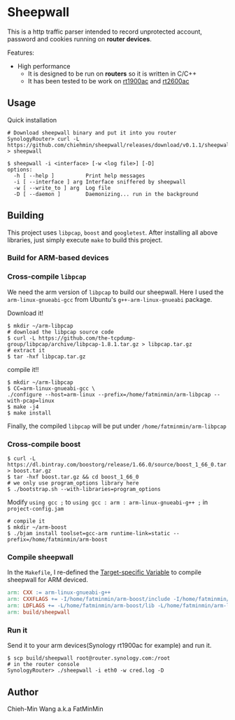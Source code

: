 # Sheepwall

This is a http traffic parser intended to record unprotected account, password and cookies running on **router devices**.

Features:
- High performance
	- It is designed to be run on **routers** so it is written in C/C++
	- It has been tested to be work on [rt1900ac](https://www.synology.com/en-global/products/RT1900ac) and [rt2600ac](https://www.synology.com/en-global/products/RT2600ac)

## Usage

Quick installation

```
# Download sheepwall binary and put it into you router
SynologyRouter> curl -L https://github.com/chiehmin/sheepwall/releases/download/v0.1.1/sheepwall_arm > sheepwall
```

```
$ sheepwall -i <interface> [-w <log file>] [-D]
options:
  -h [ --help ]          Print help messages
  -i [ --interface ] arg Interface sniffered by sheepwall
  -w [ --write_to ] arg  Log file
  -D [ --daemon ]        Daemonizing... run in the background
```

## Building

This project uses `libpcap`, `boost` and `googletest`. After installing all above libraries, just simply execute `make` to build this project.

### Build for ARM-based devices

### Cross-compile `libpcap`

We need the arm version of `libpcap` to build our sheepwall. Here I used the `arm-linux-gnueabi-gcc` from Ubuntu's `g++-arm-linux-gnueabi` package.

Download it!

```
$ mkdir ~/arm-libpcap
# download the libpcap source code
$ curl -L https://github.com/the-tcpdump-group/libpcap/archive/libpcap-1.8.1.tar.gz > libpcap.tar.gz
# extract it
$ tar -hxf libpcap.tar.gz
```

compile it!!

```
$ mkdir ~/arm-libpcap
$ CC=arm-linux-gnueabi-gcc \
./configure --host=arm-linux --prefix=/home/fatminmin/arm-libpcap --with-pcap=linux
$ make -j4
$ make install
```

Finally, the compiled `libpcap` will be put under `/home/fatminmin/arm-libpcap`

### Cross-compile boost

```
$ curl -L https://dl.bintray.com/boostorg/release/1.66.0/source/boost_1_66_0.tar.gz > boost.tar.gz
$ tar -hxf boost.tar.gz && cd boost_1_66_0
# we only use program_options library here
$ ./bootstrap.sh --with-libraries=program_options
```

Modify `using gcc ;` to  `using gcc : arm : arm-linux-gnueabi-g++ ;` in `project-config.jam`

```
# compile it
$ mkdir ~/arm-boost
$ ./bjam install toolset=gcc-arm runtime-link=static --prefix=/home/fatminmin/arm-boost
```

### Compile sheepwall

In the `Makefile`, I re-defined the [Target-specific Variable](https://www.gnu.org/software/make/manual/html_node/Target_002dspecific.html) to compile sheepwall for ARM deviced.

```makefile
arm: CXX := arm-linux-gnueabi-g++
arm: CXXFLAGS += -I/home/fatminmin/arm-boost/include -I/home/fatminmin/arm-libpcap/include
arm: LDFLAGS += -L/home/fatminmin/arm-boost/lib -L/home/fatminmin/arm-libpcap/lib -static
arm: build/sheepwall
```

### Run it

Send it to your arm devices(Synology rt1900ac for example) and run it.

```
$ scp build/sheepwall root@router.synology.com:/root
# in the router console
SynologyRouter> ./sheepwall -i eth0 -w cred.log -D
```

## Author

Chieh-Min Wang a.k.a FatMinMin

